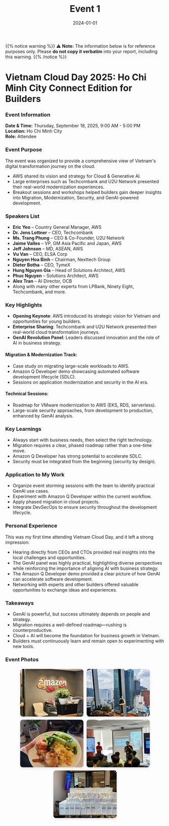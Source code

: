 ﻿---
title: "Event 1"
date: "2024-01-01"
weight: 1
chapter: false
pre: " <b> 4.1. </b> "
---

{{% notice warning %}}
⚠️ **Note:** The information below is for reference purposes only. Please **do not copy it verbatim** into your report, including this warning.
{{% /notice %}}

# Vietnam Cloud Day 2025: Ho Chi Minh City Connect Edition for Builders

### Event Information

**Date & Time:** Thursday, September 18, 2025, 9:00 AM - 5:00 PM  
**Location:** Ho Chi Minh City  
**Role:** Attendee

### Event Purpose

The event was organized to provide a comprehensive view of Vietnam's digital transformation journey on the cloud.

- AWS shared its vision and strategy for Cloud & Generative AI.
- Large enterprises such as Techcombank and U2U Network presented their real-world modernization experiences.
- Breakout sessions and workshops helped builders gain deeper insights into Migration, Modernization, Security, and GenAI-powered development.

### Speakers List

- **Eric Yeo** – Country General Manager, AWS
- **Dr. Jens Lottner** – CEO, Techcombank
- **Ms. Trang Phung** – CEO & Co-Founder, U2U Network
- **Jaime Valles** – VP, GM Asia Pacific and Japan, AWS
- **Jeff Johnson** – MD, ASEAN, AWS
- **Vu Van** – CEO, ELSA Corp
- **Nguyen Hoa Binh** – Chairman, Nexttech Group
- **Dieter Botha** – CEO, TymeX
- **Hung Nguyen Gia** – Head of Solutions Architect, AWS
- **Phuc Nguyen** – Solutions Architect, AWS
- **Alex Tran** – AI Director, OCB
- Along with many other experts from LPBank, Ninety Eight, Techcombank, and more.

### Key Highlights

- **Opening Keynote**: AWS introduced its strategic vision for Vietnam and opportunities for young builders.
- **Enterprise Sharing**: Techcombank and U2U Network presented their real-world cloud transformation journeys.
- **GenAI Revolution Panel**: Leaders discussed innovation and the role of AI in business strategy.

#### Migration & Modernization Track:

- Case study on migrating large-scale workloads to AWS.
- Amazon Q Developer demo showcasing automated software development lifecycle (SDLC).
- Sessions on application modernization and security in the AI era.

#### Technical Sessions:

- Roadmap for VMware modernization to AWS (EKS, RDS, serverless).
- Large-scale security approaches, from development to production, enhanced by GenAI analysis.

### Key Learnings

- Always start with business needs, then select the right technology.
- Migration requires a clear, phased roadmap rather than a one-time move.
- Amazon Q Developer has strong potential to accelerate SDLC.
- Security must be integrated from the beginning (security by design).

### Application to My Work

- Organize event storming sessions with the team to identify practical GenAI use cases.
- Experiment with Amazon Q Developer within the current workflow.
- Apply phased migration in cloud projects.
- Integrate DevSecOps to ensure security throughout the development lifecycle.

### Personal Experience

This was my first time attending Vietnam Cloud Day, and it left a strong impression:

- Hearing directly from CEOs and CTOs provided real insights into the local challenges and opportunities.
- The GenAI panel was highly practical, highlighting diverse perspectives while reinforcing the importance of aligning AI with business strategy.
- The Amazon Q Developer demo provided a clear picture of how GenAI can accelerate software development.
- Networking with experts and other builders offered valuable opportunities to exchange ideas and experiences.

### Takeaways

- GenAI is powerful, but success ultimately depends on people and strategy.
- Migration requires a well-defined roadmap—rushing is counterproductive.
- Cloud + AI will become the foundation for business growth in Vietnam.
- Builders must continuously learn and remain open to experimenting with new tools.

### Event Photos

<div style="display: flex; flex-wrap: wrap; gap: 10px; justify-content: center; margin: 20px 0;">
  <img src="/images/Event1/1.jpg" alt="Event Photo 1" style="width: 200px; height: 150px; object-fit: cover; border-radius: 8px; box-shadow: 0 4px 8px rgba(0,0,0,0.1);">
  <img src="/images/Event1/2.jpg" alt="Event Photo 2" style="width: 200px; height: 150px; object-fit: cover; border-radius: 8px; box-shadow: 0 4px 8px rgba(0,0,0,0.1);">
  <img src="/images/Event1/3.jpg" alt="Event Photo 3" style="width: 200px; height: 150px; object-fit: cover; border-radius: 8px; box-shadow: 0 4px 8px rgba(0,0,0,0.1);">
  <img src="/images/Event1/4.jpg" alt="Event Photo 4" style="width: 200px; height: 150px; object-fit: cover; border-radius: 8px; box-shadow: 0 4px 8px rgba(0,0,0,0.1);">
  <img src="/images/Event1/5.jpg" alt="Event Photo 5" style="width: 200px; height: 150px; object-fit: cover; border-radius: 8px; box-shadow: 0 4px 8px rgba(0,0,0,0.1);">
</div>
